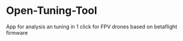 # Open-Tuning-Tool
App for analysis an tuning in 1 click for FPV drones based on betaflight firmware
